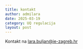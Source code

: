 ```yaml
---
title: kontakt
author: admilara
date: 2025-03-19
category: UQ regulacija
layout: post
---
```


Kontakt na lara.buljan@ie-zagreb.hr
